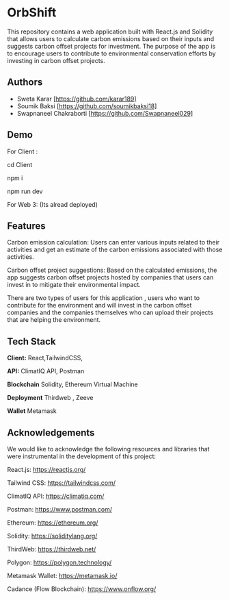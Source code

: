 
# OrbShift

This repository contains a web application built with React.js and Solidity that allows users to calculate carbon emissions based on their inputs and suggests carbon offset projects for investment. The purpose of the app is to encourage users to contribute to environmental conservation efforts by investing in carbon offset projects.


## Authors

- Sweta Karar [https://github.com/karar189]
- Soumik Baksi [https://github.com/soumikbaksi18]
- Swapnaneel Chakraborti [https://github.com/Swapnaneel029]


## Demo

For Client :

cd Client

npm i

npm run dev

For Web 3: 
(Its alread deployed)




## Features

Carbon emission calculation: Users can enter various inputs related to their activities and get an estimate of the carbon emissions associated with those activities.

Carbon offset project suggestions: Based on the calculated emissions, the app suggests carbon offset projects hosted by companies that users can invest in to mitigate their environmental impact.

There are two types of users for this application , users who want to contribute for the environment and will invest in the carbon offset companies and the companies themselves who can upload their projects that are helping the environment.


## Tech Stack

**Client:** React,TailwindCSS,

**API:** ClimatIQ API, Postman

**Blockchain** Solidity, Ethereum Virtual Machine

**Deployment** Thirdweb , Zeeve

**Wallet** Metamask




## Acknowledgements

We would like to acknowledge the following resources and libraries that were instrumental in the development of this project:

React.js: https://reactjs.org/

Tailwind CSS: https://tailwindcss.com/

ClimatIQ API: https://climatiq.com/

Postman: https://www.postman.com/

Ethereum: https://ethereum.org/

Solidity: https://soliditylang.org/

ThirdWeb: https://thirdweb.net/

Polygon: https://polygon.technology/

Metamask Wallet: https://metamask.io/

Cadance (Flow Blockchain): https://www.onflow.org/

